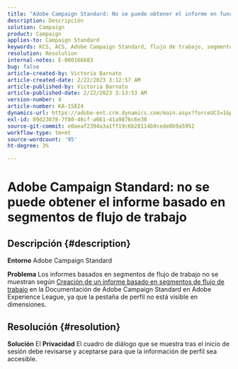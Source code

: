```yaml
---
title: "Adobe Campaign Standard: No se puede obtener el informe en función de los segmentos del flujo de trabajo"
description: Descripción
solution: Campaign
product: Campaign
applies-to: Campaign Standard
keywords: KCS, ACS, Adobe Campaign Standard, flujo de trabajo, segmentos, informe, preguntas frecuentes
resolution: Resolution
internal-notes: E-000166683
bug: false
article-created-by: Victoria Barnato
article-created-date: 2/22/2023 3:12:57 AM
article-published-by: Victoria Barnato
article-published-date: 2/22/2023 3:13:53 AM
version-number: 4
article-number: KA-15824
dynamics-url: https://adobe-ent.crm.dynamics.com/main.aspx?forceUCI=1&pagetype=entityrecord&etn=knowledgearticle&id=1f7565cd-5eb2-ed11-83fe-6045bd0067ea
exl-id: 09d23078-7f80-46cf-a661-41a9876c6e30
source-git-commit: e0aeaf2394a3a1ff19c6b28114b9cede0b9a5952
workflow-type: tm+mt
source-wordcount: '95'
ht-degree: 3%

---
```


# Adobe Campaign Standard: no se puede obtener el informe basado en segmentos de flujo de trabajo

## Descripción {#description}


<b>Entorno</b>
Adobe Campaign Standard

<b>Problema</b>
Los informes basados en segmentos de flujo de trabajo no se muestran según [Creación de un informe basado en segmentos de flujo de trabajo](https://experienceleague.adobe.com/docs/campaign-standard/using/reporting/customizing-reports/creating-a-report-workflow-segment.html) en la Documentación de Adobe Campaign Standard en Adobe Experience League, ya que la pestaña de perfil no está visible en dimensiones.




## Resolución {#resolution}


<b>Solución</b>
El <b>Privacidad</b> El cuadro de diálogo que se muestra tras el inicio de sesión debe revisarse y aceptarse para que la información de perfil sea accesible.
